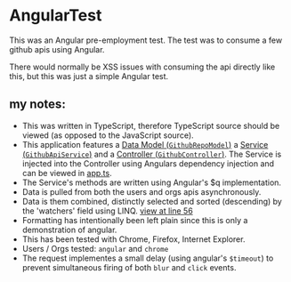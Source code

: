 # AngularTest

This was an Angular pre-employment test. The test was to consume a few github apis using Angular.

There would normally be XSS issues with consuming the api directly like this, but this was just a simple Angular test.

## my notes:

* This was written in TypeScript, therefore TypeScript source should be viewed (as opposed to the JavaScript source).
* This application features
  a [Data Model (`GithubRepoModel`)](https://github.com/joelnet/AngularTest/blob/master/scripts/models/GithubRepoModels.ts)
  a [Service (`GithubApiService`)](https://github.com/joelnet/AngularTest/blob/master/scripts/services/GithubApiService.ts) and
  a [Controller (`GithubController`)](https://github.com/joelnet/AngularTest/blob/master/scripts/controllers/GithubController.ts).
  The Service is injected into the Controller using Angulars dependency injection and can be viewed in [app.ts](https://github.com/joelnet/AngularTest/blob/master/scripts/app.ts).
* The Service's methods are written using Angular's $q implementation.
* Data is pulled from both the users and orgs apis asynchronously.
* Data is them combined, distinctly selected and sorted (descending) by the 'watchers' field using LINQ.
  [view at line 56](https://github.com/joelnet/AngularTest/blob/master/scripts/services/GithubApiService.ts)
* Formatting has intentionally been left plain since this is only a demonstration of angular.
* This has been tested with Chrome, Firefox, Internet Explorer.
* Users / Orgs tested: `angular` and `chrome`
* The request implementes a small delay (using angular's `$timeout`) to prevent simultaneous firing of both `blur` and `click` events.

